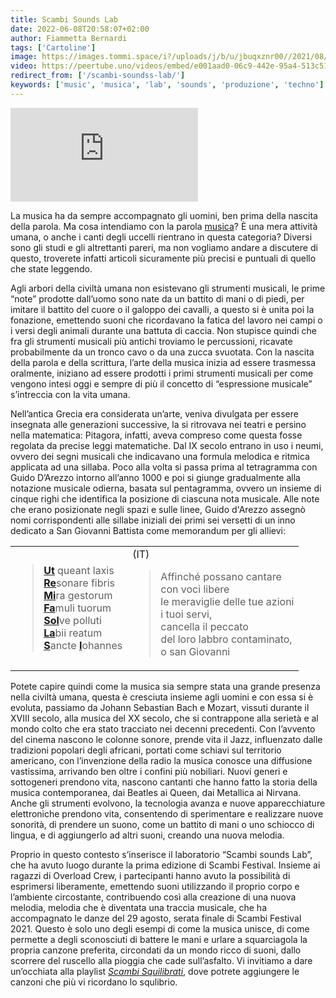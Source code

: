 ```yaml
---
title: Scambi Sounds Lab
date: 2022-06-08T20:58:07+02:00
author: Fiammetta Bernardi
tags: ['Cartoline']
image: https://images.tommi.space/i?/uploads/j/b/u/jbuqxznr00//2021/08/28/20210828124210-c13f19b2-me.jpg
video: https://peertube.uno/videos/embed/e001aad0-06c9-442e-95a4-513c5171ecd2
redirect_from: ['/scambi-soundss-lab/']
keywords: ['music', 'musica', 'lab', 'sounds', 'produzione', 'techno']
---
```

<div class='embed-container'><iframe title='Scambi Sounds Lab — Cartolina' src='https://peertube.uno/videos/embed/e001aad0-06c9-442e-95a4-513c5171ecd2?title=0&amp;warningTitle=0' allowfullscreen='' sandbox='allow-same-origin allow-scripts allow-popups' frameborder='0'></iframe></div>

La musica ha da sempre accompagnato gli uomini, ben prima della nascita della parola. Ma cosa intendiamo con la parola [musica](https://www.treccani.it/vocabolario/musica)? È una mera attività umana, o anche i canti degli uccelli rientrano in questa categoria? Diversi sono gli studi e gli altrettanti pareri, ma non vogliamo andare a discutere di questo, troverete infatti articoli sicuramente più precisi e puntuali di quello che state leggendo.

Agli arbori della civiltà umana non esistevano gli strumenti musicali, le prime “note” prodotte dall’uomo sono nate da un battito di mani o di piedi, per imitare il battito del cuore o il galoppo dei cavalli, a questo si è unita poi la fonazione, emettendo suoni che ricordavano la fatica del lavoro nei campi o i versi degli animali durante una battuta di caccia. Non stupisce quindi che fra gli strumenti musicali più antichi troviamo le percussioni, ricavate probabilmente da un tronco cavo o da una zucca svuotata. Con la nascita della parola e della scrittura, l’arte della musica inizia ad essere trasmessa oralmente, iniziano ad essere prodotti i primi strumenti musicali per come vengono intesi oggi e sempre di più il concetto di “espressione musicale” s’intreccia con la vita umana.

Nell’antica Grecia era considerata un’arte, veniva divulgata per essere insegnata alle generazioni successive, la si ritrovava nei teatri e persino nella matematica: Pitagora, infatti, aveva compreso come questa fosse regolata da precise leggi matematiche. Dal IX secolo entrano in uso i neumi, ovvero dei segni musicali che indicavano una formula melodica e ritmica applicata ad una sillaba. Poco alla volta si passa prima al tetragramma con Guido D’Arezzo intorno all’anno 1000 e poi si giunge gradualmente alla notazione musicale odierna, basata sul pentagramma, ovvero un insieme di cinque righi che identifica la posizione di ciascuna nota musicale. Alle note che erano posizionate negli spazi e sulle linee, Guido d'Arezzo assegnò nomi corrispondenti alle sillabe iniziali dei primi sei versetti di un inno dedicato a San Giovanni Battista come memorandum per gli allievi:

<table>
<tbody>
<tr>
<td><blockquote lang='la'><strong><a href='https://it.wikipedia.org/wiki/Ut_(nota)' title='Ut (nota)'>Ut</a></strong> queant laxis<br />
<strong><a href='https://it.wikipedia.org/wiki/Re_(nota)' title='Re (nota)'>Re</a></strong>sonare fibris<br />
<strong><a href='https://it.wikipedia.org/wiki/Mi_(nota)' title='Mi (nota)'>Mi</a></strong>ra gestorum<br />
<strong><a href='https://it.wikipedia.org/wiki/Fa_(nota)' title='Fa (nota)'>Fa</a></strong>muli tuorum<br />
<strong><a href='https://it.wikipedia.org/wiki/Sol_(nota)' title='Sol (nota)'>Sol</a></strong>ve polluti<br />
<strong><a href='https://it.wikipedia.org/wiki/La_(nota)' title='La (nota)'>La</a></strong>bii reatum<br />
<strong><a href='https://it.wikipedia.org/wiki/Si_(nota)' title='Si (nota)'>S</a></strong>ancte <strong><a href='https://it.wikipedia.org/wiki/Si_(nota)' title='Si (nota)'>I</a></strong>ohannes</blockquote></td>
<td>(IT)<blockquote>Affinché possano cantare<br />
con voci libere<br />
le meraviglie delle tue azioni<br />
i tuoi servi,<br />
cancella il peccato<br />
del loro labbro contaminato,<br />
o san Giovanni</blockquote></td>
</tr>
</tbody>
</table>

Potete capire quindi come la musica sia sempre stata una grande presenza nella civiltà umana, questa è cresciuta insieme agli uomini e con essa si è evoluta, passiamo da Johann Sebastian Bach e Mozart, vissuti durante il XVIII secolo, alla musica del XX secolo, che si contrappone alla serietà e al mondo colto che era stato tracciato nei decenni precedenti. Con l’avvento del cinema nascono le colonne sonore, prende vita il Jazz, influenzato dalle tradizioni popolari degli africani, portati come schiavi sul territorio americano, con l’invenzione della radio la musica conosce una diffusione vastissima, arrivando ben oltre i confini più nobiliari. Nuovi generi e sottogeneri prendono vita, nascono cantanti che hanno fatto la storia della musica contemporanea, dai Beatles ai Queen, dai Metallica ai Nirvana. Anche gli strumenti evolvono, la tecnologia avanza e nuove apparecchiature elettroniche prendono vita, consentendo di sperimentare e realizzare nuove sonorità, di prendere un suono, come un battito di mani o uno schiocco di lingua, e di aggiungerlo ad altri suoni, creando una nuova melodia.

Proprio in questo contesto s’inserisce il laboratorio “Scambi sounds Lab”, che ha avuto luogo durante la prima edizione di Scambi Festival. Insieme ai ragazzi di Overload Crew, i partecipanti hanno avuto la possibilità di esprimersi liberamente, emettendo suoni utilizzando il proprio corpo e l’ambiente circostante, contribuendo così alla creazione di una nuova melodia, melodia che è diventata una traccia musicale, che ha accompagnato le danze del 29 agosto, serata finale di Scambi Festival 2021. Questo è solo uno degli esempi di come la musica unisce, di come permette a degli sconosciuti di battere le mani e urlare a squarciagola la propria canzone preferita, circondati da un mondo ricco di suoni, dallo scorrere del ruscello alla pioggia che cade sull’asfalto. Vi invitiamo a dare un’occhiata alla playlist [<cite>Scambi Squilibrati</cite>](https://open.spotify.com/playlist/7akeaMYuGlWDnz7gJwVjaR), dove potrete aggiungere le canzoni che più vi ricordano lo squlibrio.
